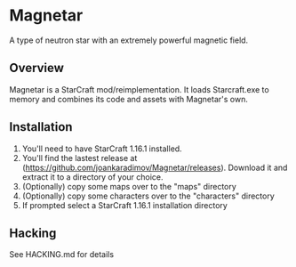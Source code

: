# Magnetar

A type of neutron star with an extremely powerful magnetic field.

## Overview

Magnetar is a StarCraft mod/reimplementation. It loads Starcraft.exe to memory and
combines its code and assets with Magnetar's own.

## Installation

1. You'll need to have StarCraft 1.16.1 installed.
1. You'll find the lastest release at (https://github.com/joankaradimov/Magnetar/releases).
   Download it and extract it to a directory of your choice.
1. (Optionally) copy some maps over to the "maps" directory
1. (Optionally) copy some characters over to the "characters" directory
1. If prompted select a StarCraft 1.16.1 installation directory

## Hacking

See HACKING.md for details
